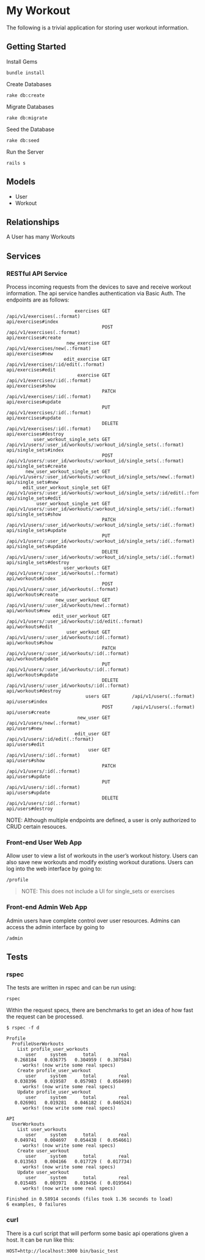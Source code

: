 # My Workout

The following is a trivial application for storing user workout
information.

## Getting Started
Install Gems
```
bundle install
```
Create Databases
```
rake db:create
```
Migrate Databases
```
rake db:migrate
```
Seed the Database
```
rake db:seed
```
Run the Server
```
rails s
```

## Models
- User
- Workout

## Relationships
A User has many Workouts

## Services

### RESTful API Service
Process incoming requests from the devices to save and receive workout
information. The api service handles authentication via Basic Auth. The endpoints are as follows:

```
                         exercises GET        /api/v1/exercises(.:format)                                                              api/exercises#index
                                   POST       /api/v1/exercises(.:format)                                                              api/exercises#create
                      new_exercise GET        /api/v1/exercises/new(.:format)                                                          api/exercises#new
                     edit_exercise GET        /api/v1/exercises/:id/edit(.:format)                                                     api/exercises#edit
                          exercise GET        /api/v1/exercises/:id(.:format)                                                          api/exercises#show
                                   PATCH      /api/v1/exercises/:id(.:format)                                                          api/exercises#update
                                   PUT        /api/v1/exercises/:id(.:format)                                                          api/exercises#update
                                   DELETE     /api/v1/exercises/:id(.:format)                                                          api/exercises#destroy
          user_workout_single_sets GET        /api/v1/users/:user_id/workouts/:workout_id/single_sets(.:format)                        api/single_sets#index
                                   POST       /api/v1/users/:user_id/workouts/:workout_id/single_sets(.:format)                        api/single_sets#create
       new_user_workout_single_set GET        /api/v1/users/:user_id/workouts/:workout_id/single_sets/new(.:format)                    api/single_sets#new
      edit_user_workout_single_set GET        /api/v1/users/:user_id/workouts/:workout_id/single_sets/:id/edit(.:format)               api/single_sets#edit
           user_workout_single_set GET        /api/v1/users/:user_id/workouts/:workout_id/single_sets/:id(.:format)                    api/single_sets#show
                                   PATCH      /api/v1/users/:user_id/workouts/:workout_id/single_sets/:id(.:format)                    api/single_sets#update
                                   PUT        /api/v1/users/:user_id/workouts/:workout_id/single_sets/:id(.:format)                    api/single_sets#update
                                   DELETE     /api/v1/users/:user_id/workouts/:workout_id/single_sets/:id(.:format)                    api/single_sets#destroy
                     user_workouts GET        /api/v1/users/:user_id/workouts(.:format)                                                api/workouts#index
                                   POST       /api/v1/users/:user_id/workouts(.:format)                                                api/workouts#create
                  new_user_workout GET        /api/v1/users/:user_id/workouts/new(.:format)                                            api/workouts#new
                 edit_user_workout GET        /api/v1/users/:user_id/workouts/:id/edit(.:format)                                       api/workouts#edit
                      user_workout GET        /api/v1/users/:user_id/workouts/:id(.:format)                                            api/workouts#show
                                   PATCH      /api/v1/users/:user_id/workouts/:id(.:format)                                            api/workouts#update
                                   PUT        /api/v1/users/:user_id/workouts/:id(.:format)                                            api/workouts#update
                                   DELETE     /api/v1/users/:user_id/workouts/:id(.:format)                                            api/workouts#destroy
                             users GET        /api/v1/users(.:format)                                                                  api/users#index
                                   POST       /api/v1/users(.:format)                                                                  api/users#create
                          new_user GET        /api/v1/users/new(.:format)                                                              api/users#new
                         edit_user GET        /api/v1/users/:id/edit(.:format)                                                         api/users#edit
                              user GET        /api/v1/users/:id(.:format)                                                              api/users#show
                                   PATCH      /api/v1/users/:id(.:format)                                                              api/users#update
                                   PUT        /api/v1/users/:id(.:format)                                                              api/users#update
                                   DELETE     /api/v1/users/:id(.:format)                                                              api/users#destroy
```

NOTE: Although multiple endpoints are defined, a user is only
authorized to CRUD certain resouces.

### Front-end User Web App
Allow user to view a list of workouts in the user’s workout history.
Users can also save new workouts and modify existing workout
durations. Users can log into the web interface by going to:

```
/profile
```
>NOTE: This does not include a UI for single_sets or exercises

### Front-end Admin Web App
Admin users have complete control over user resources. Admins can
access the admin interface by going to

```
/admin
```

## Tests

### rspec
The tests are written in rspec and can be run using:

```
rspec
```

Within the request specs, there are benchmarks to get an idea of how
fast the request can be processed.

```
$ rspec -f d

Profile
  ProfileUserWorkouts
    List profile_user_workouts
       user     system      total        real
   0.268184   0.036775   0.304959 (  0.307584)
      works! (now write some real specs)
    Create profile_user_workout
       user     system      total        real
   0.038396   0.019587   0.057983 (  0.058499)
      works! (now write some real specs)
    Update profile_user_workout
       user     system      total        real
   0.026901   0.019281   0.046182 (  0.046524)
      works! (now write some real specs)

API
  UserWorkouts
    List user_workouts
       user     system      total        real
   0.049741   0.004697   0.054438 (  0.054661)
      works! (now write some real specs)
    Create user_workout
       user     system      total        real
   0.013563   0.004166   0.017729 (  0.017734)
      works! (now write some real specs)
    Update user_workout
       user     system      total        real
   0.015485   0.003971   0.019456 (  0.019564)
      works! (now write some real specs)

Finished in 0.58914 seconds (files took 1.36 seconds to load)
6 examples, 0 failures
```

### curl
There is a curl script that will perform some basic api operations
given a host. It can be run like this:

```
HOST=http://localhost:3000 bin/basic_test
```

